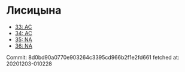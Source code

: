 # Лисицына
- [33: AC](33.md)
- [34: AC](34.md)
- [35: NA](35.md)
- [36: NA](36.md)

Commit: 8d0bd90a0770e903264c3395cd966b2f1e2fd661
 fetched at: 20201203-010228
